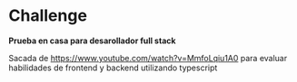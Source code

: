 # Challenge
**Prueba en casa para desarollador full stack**

Sacada de https://www.youtube.com/watch?v=MmfoLqiu1A0 para evaluar habilidades de frontend y backend utilizando typescript
